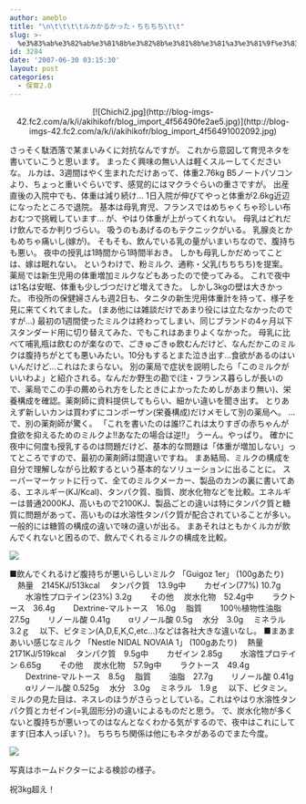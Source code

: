 ```yaml
---
author: ameblo
title: "\n\t\t\t\tルカかるかった・ちちちち\t\t"
slug: >-
  %e3%83%ab%e3%82%ab%e3%81%8b%e3%82%8b%e3%81%8b%e3%81%a3%e3%81%9f%e3%83%bb%e3%81%a1%e3%81%a1%e3%81%a1%e3%81%a1
id: 3284
date: '2007-06-30 03:15:30'
layout: post
categories:
  - 保育2.0
---
```


<div align="center">[![Chichi2.jpg](http://blog-imgs-42.fc2.com/a/k/i/akihikofr/blog_import_4f56490fe2ae5.jpg)](http://blog-imgs-42.fc2.com/a/k/i/akihikofr/blog_import_4f56491002092.jpg)</div>

さっそく駄洒落で某まいみくに対抗なんですが。 これから意図して育児ネタを書いていこうと思います。 まったく興味の無い人は軽くスルーしてくださいな。 ルカは、3週間はやく生まれただけあって、体重2.76kg B5ノートパソコンより、ちょっと重いぐらいです、感覚的にはマクラぐらいの重さですが。 出産直後の入院中でも、体重は減り続け… 1日入院が伸びてやっと体重が2.6kg近辺になったところで退院。 基本は母乳育児、フランスではめちゃくちゃ珍しい布おむつで挑戦しています… が、やはり体重が上がってくれない。 母乳はどれだけ飲んでるか判りづらい。 吸うのもあげるのもテクニックがいる。 乳腺炎とかもめちゃ痛いし(嫁が)。 そもそも、飲んでいる乳の量がいまいちなので、腹持ちも悪い。 夜中の授乳は1時間から1時間半おき。 しかも母乳しかだめってことは、嫁は眠れない。 というわけで、粉ミルク、通称・父乳(ちちちち)を提案。 薬局では新生児用の体重増加ミルクなどもあったので使ってみる。 これで夜中は1名は安眠、体重も少しづつだけど増えてきた。 しかし3kgの壁は大きかった。 市役所の保健婦さんも週2日も、タニタの新生児用体重計を持って、様子を見に来てくれてました。 (まあ他には雑談だけであまり役には立たなかったのですが…) 最初の1週間使ったミルクは終わってしまい、同じブランドの4ヶ月以下スタンダード用に切り替えてみた、でもこれはあまりよくなかった。 母乳に比べて哺乳瓶は飲むのが楽なので、ごきゅごきゅ飲むんだけど、なんだかこのミルクは腹持ちがとても悪いみたい。10分もするとまた泣き出す…食欲があるのはいいんだけど…これはたまらない。 別の薬局で症状を説明したら「このミルクがいいわよ」と紹介される。なんだか野生の勘で(注・フランス暮らしが長いので、薬局でこの手の薦められ方をしたときによかったためしがあまり無い)、栄養構成を確認。薬剤師に資料提供してもらい、細かい違いを聞き出す。 とりあえず新しいカンは買わずにコンポーザン(栄養構成)だけメモして別の薬局へ。 …で、別の薬剤師が驚く。 「これを書いたのは誰!?これは太りすぎの赤ちゃんが食欲を抑えるためのミルクよ!!あなたの場合は逆!!」 うーん。やっぱり。 確かに夜中に何度も授乳するのは問題だけど、基本的な問題は「体重が増加しない」ってところですので、最初の薬剤師は間違いですね。 まあ結局、ミルクの構成を自分で理解しながら比較するという基本的なソリューションに出ることに。 スーパーマーケットに行って、全てのミルクメーカー、製品のカンの裏に書いてある、エネルギー(KJ/Kcal)、タンパク質、脂質、炭水化物などを比較。エネルギーは普通2000KJ、高いもので2100KJ、製品ごとの違いは特にタンパク質と糖質に問題があって、高いものは水溶性タンパク質が配合されていることが多い。一般的には糖質の構成の違いで味の違いが出る。 まあそれはともかくルカが飲んでくれないと困るので、飲んでくれるミルクの構成を比較。

[![](http://blog-imgs-42.fc2.com/a/k/i/akihikofr/blog_import_4f5649103d9f4.jpg)](http://blog-imgs-42.fc2.com/a/k/i/akihikofr/blog_import_4f5649107df5d.jpg)

■飲んでくれるけど腹持ちが悪いらしいミルク 「Guigoz 1er」 (100gあたり) 　熱量　2145KJ/513kcal 　タンパク質　13.9g中 　　カゼイン(77%) 10.7g 　　水溶性プロテイン(23%) 3.2g 　　その他 　炭水化物　52.4g中 　　ラクトース　36.4g 　　Dextrine-マルトース　16.0g 　脂質 　　100％植物性油脂　27.5g 　　リノール酸 0.41g 　　αリノール酸 0.5g 　水分　3.0g 　ミネラル　3.2ｇ 　以下、ビタミン(A,D,E,K,C,etc...)などは各社大きな違いなし。 ■まあまあいい感じなミルク 「Nestle NIDAL NOVAIA 1」 (100gあたり) 　熱量　2171KJ/519kcal 　タンパク質　9.5g中 　　カゼイン 2.85g 　　水溶性プロテイン 6.65g 　　その他 　炭水化物　57.9g中 　　ラクトース　49.4g 　　Dextrine-マルトース　8.5g 　脂質 　　油脂　27.7g 　　リノール酸 0.41g 　　αリノール酸 0.525g 　水分　3.0g 　ミネラル　1.9ｇ 　以下、ビタミン。 ミルクの見た目は、ネスレのほうがさらっとしている。これはやはり水溶性タンパク質とカゼイン(=乳固形分)の違いによるものだと思う。 で、炭水化物が多くないと腹持ちが悪いってのはなんとなくわかる気がするので、夜中はこれにしてます(日本人っぽい？)。 ちちちち関係は他にもネタがあるのでまた今度。

[![](http://blog-imgs-42.fc2.com/a/k/i/akihikofr/blog_import_4f564910b74a2.jpg)](http://blog-imgs-42.fc2.com/a/k/i/akihikofr/blog_import_4f5649110210b.jpg)

写真はホームドクターによる検診の様子。

祝3kg超え！